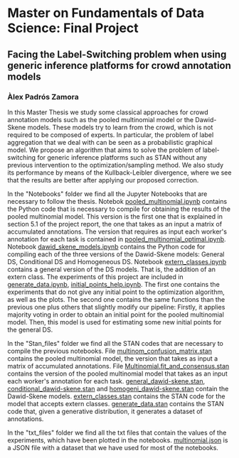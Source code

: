 # Master on Fundamentals of Data Science: Final Project
## Facing the Label-Switching problem when using generic inference platforms for crowd annotation models

### Àlex Padrós Zamora

In this Master Thesis we study some classical approaches for crowd annotation models such as the pooled multinomial model or the Dawid-Skene models. These models try to learn from the crowd, which is not required to be composed of experts. In particular, the problem of label aggregation that we deal with can be seen as a probabilistic graphical model. We propose an algorithm that aims to solve the problem of label-switching for generic inference platforms such as STAN without any previous intervention to the optimization/sampling method. We also study its performance by means of the Kullback-Leibler divergence, where we see that the results are better after applying our proposed correction.

In the "Notebooks" folder we find all the Jupyter Notebooks that are necessary to follow the thesis. Notebok [pooled_multinomial.ipynb](https://github.com/apadros01/TFM-CrowdLearning/blob/main/Notebooks/pooled_multinomial.ipynb) contains the Python code that is necessary to compile for obtaining the results of the pooled multinomial model. This version is the first one that is explained in section 5.1 of the project report, the one that takes as an input a matrix of accumulated annotations. The version that requires as input each worker's annotation for each task is contained in [pooled_multinomial_optimal.ipynb](https://github.com/apadros01/TFM-CrowdLearning/blob/main/Notebooks/pooled_multinomial_optimal.ipynb). Notebook [dawid_skene_models.ipynb](https://github.com/apadros01/TFM-CrowdLearning/blob/main/Notebooks/dawid_skene_models.ipynb) contains the Python code for compiling each of the three versions of the Dawid-Skene models: General DS, Conditional DS and Homogeneous DS. Notebook [extern_classes.ipynb](https://github.com/apadros01/TFM-CrowdLearning/blob/main/Notebooks/extern_classes.ipynb) contains a general version of the DS models. That is, the addition of an extern class. The experiments of this project are included in [generate_data.ipynb](https://github.com/apadros01/TFM-CrowdLearning/blob/main/Notebooks/generate_data.ipynb), [initial_points_help.ipynb](https://github.com/apadros01/TFM-CrowdLearning/blob/main/Notebooks/initial_points_help.ipynb).
The first one contains the experiments that do not give any initial point to the optimization algorithm, as well as the plots. The second one contains the same functions than the previous one plus others that slightly modify our pipeline: Firstly, it applies majority voting in order to obtain an initial point for the pooled multinomial model. Then, this model is used for estimating some new initial points for the general DS.

In the "Stan_files" folder we find all the STAN codes that are necessary to compile the previous notebooks. File [multinom_confusion_matrix.stan](https://github.com/apadros01/TFM-CrowdLearning/blob/main/Stan_Files/multinom_confusion_matrix.stan) contains the pooled multinomial model, the version that takes as input a matrix of accumulated annotations. File [Multinomial.fit_and_consensus.stan](https://github.com/apadros01/TFM-CrowdLearning/blob/main/Stan_Files/Multinomial.fit_and_consensus.stan) contains the version of the pooled multinomial model that takes as an input each worker's annotation for each task. [general_dawid-skene.stan](https://github.com/apadros01/TFM-CrowdLearning/blob/main/Stan_Files/general_dawid-skene.stan), [conditional_dawid-skene.stan](https://github.com/apadros01/TFM-CrowdLearning/blob/main/Stan_Files/conditional_dawid-skene.stan) and [homogeni_dawid-skene.stan](https://github.com/apadros01/TFM-CrowdLearning/blob/main/Stan_Files/homogeni_dawid-skene.stan) contain the Dawid-Skene models. [extern_classes.stan](https://github.com/apadros01/TFM-CrowdLearning/blob/main/Stan_Files/extern_classes.stan) contains the STAN code for the model that accepts extern classes. [generate_data.stan](https://github.com/apadros01/TFM-CrowdLearning/blob/main/Stan_Files/generate_data.stan) contains the STAN code that, given a generative distribution, it generates a dataset of annotations. 

In the "txt_files" folder we find all the txt files that contain the values of the experiments, which have been plotted in the notebooks. [multinomial.json](https://github.com/apadros01/TFM-CrowdLearning/blob/main/multinomial.json) is a JSON file with a dataset that we have used for most of the notebooks.
